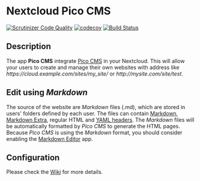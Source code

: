# Nextcloud Pico CMS

[![Scrutinizer Code Quality](https://scrutinizer-ci.com/g/nextcloud/cms_pico/badges/quality-score.png?b=master)](https://scrutinizer-ci.com/g/nextcloud/cms_pico/?branch=master)
[![codecov](https://codecov.io/gh/nextcloud/cms_pico/branch/master/graph/badge.svg)](https://codecov.io/gh/nextcloud/cms_pico)
[![Build Status](https://drone.nextcloud.com/api/badges/nextcloud/cms_pico/status.svg)](https://drone.nextcloud.com/nextcloud/cms_pico)

## Description

The app **Pico CMS** integrate [Pico CMS](https://picocms.org/) in your Nextcloud.
This will allow your users to create and manage their own websites with address like *https://<spam></spam>cloud.example.com\/sites\/my_site\/* or *http://<spam></spam>mysite.com\/site\/test*.

## Edit using *Markdown*

The source of the website are *Markdown* files (.md), which are stored in users' folders defined by each user.
The files can contain [Markdown](https://daringfireball.net/projects/markdown/syntax), [Markdown Extra](https://michelf.ca/projects/php-markdown/extra/), regular HTML and [YAML headers](https://en.wikipedia.org/wiki/YAML).
The *Markdown* files will be automatically formatted by *Pico CMS* to generate the HTML pages.
Because *Pico CMS* is using the *Markdown* format, you should consider enabling the [Markdown Editor](https://apps.nextcloud.com/apps/files_markdown) app.

## Configuration

Please check the [Wiki](https://github.com/nextcloud/cms_pico/wiki) for more details.
